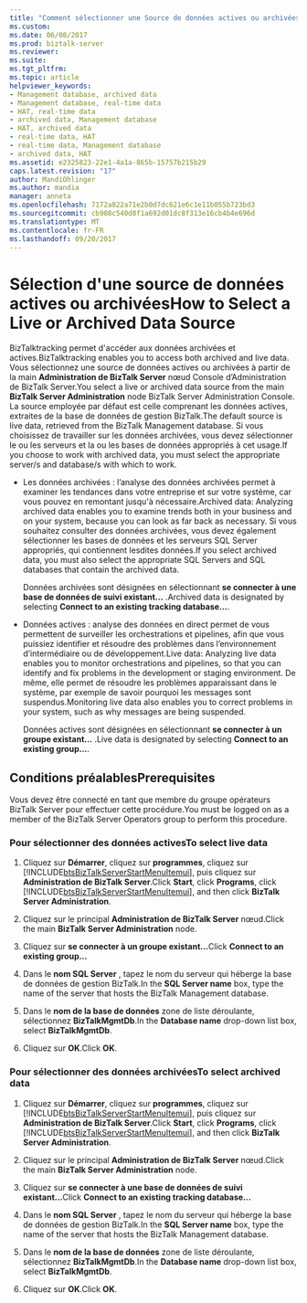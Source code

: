 ```yaml
---
title: "Comment sélectionner une Source de données actives ou archivées | Documents Microsoft"
ms.custom: 
ms.date: 06/08/2017
ms.prod: biztalk-server
ms.reviewer: 
ms.suite: 
ms.tgt_pltfrm: 
ms.topic: article
helpviewer_keywords:
- Management database, archived data
- Management database, real-time data
- HAT, real-time data
- archived data, Management database
- HAT, archived data
- real-time data, HAT
- real-time data, Management database
- archived data, HAT
ms.assetid: e2325823-22e1-4a1a-865b-15757b215b29
caps.latest.revision: "17"
author: MandiOhlinger
ms.author: mandia
manager: anneta
ms.openlocfilehash: 7172a822a71e2b0d7dc621e6c1e11b055b723bd3
ms.sourcegitcommit: cb908c540d8f1a692d01dc8f313e16cb4b4e696d
ms.translationtype: MT
ms.contentlocale: fr-FR
ms.lasthandoff: 09/20/2017
---
```

# <a name="how-to-select-a-live-or-archived-data-source"></a><span data-ttu-id="b3af2-102">Sélection d'une source de données actives ou archivées</span><span class="sxs-lookup"><span data-stu-id="b3af2-102">How to Select a Live or Archived Data Source</span></span>
<span data-ttu-id="b3af2-103">BizTalktracking permet d'accéder aux données archivées et actives.</span><span class="sxs-lookup"><span data-stu-id="b3af2-103">BizTalktracking enables you to access both archived and live data.</span></span> <span data-ttu-id="b3af2-104">Vous sélectionnez une source de données actives ou archivées à partir de la main **Administration de BizTalk Server** nœud Console d’Administration de BizTalk Server.</span><span class="sxs-lookup"><span data-stu-id="b3af2-104">You select a live or archived data source from the main **BizTalk Server Administration** node BizTalk Server Administration Console.</span></span>  <span data-ttu-id="b3af2-105">La source employée par défaut est celle comprenant les données actives, extraites de la base de données de gestion BizTalk.</span><span class="sxs-lookup"><span data-stu-id="b3af2-105">The default source is live data, retrieved from the BizTalk Management database.</span></span> <span data-ttu-id="b3af2-106">Si vous choisissez de travailler sur les données archivées, vous devez sélectionner le ou les serveurs et la ou les bases de données appropriés à cet usage.</span><span class="sxs-lookup"><span data-stu-id="b3af2-106">If you choose to work with archived data, you must select the appropriate server/s and database/s with which to work.</span></span>  
  
-   <span data-ttu-id="b3af2-107">Les données archivées : l’analyse des données archivées permet à examiner les tendances dans votre entreprise et sur votre système, car vous pouvez en remontant jusqu'à nécessaire.</span><span class="sxs-lookup"><span data-stu-id="b3af2-107">Archived data: Analyzing archived data enables you to examine trends both in your business and on your system, because you can look as far back as necessary.</span></span> <span data-ttu-id="b3af2-108">Si vous souhaitez consulter des données archivées, vous devez également sélectionner les bases de données et les serveurs SQL Server appropriés, qui contiennent lesdites données.</span><span class="sxs-lookup"><span data-stu-id="b3af2-108">If you select archived data, you must also select the appropriate SQL Servers and SQL databases that contain the archived data.</span></span>  
  
     <span data-ttu-id="b3af2-109">Données archivées sont désignées en sélectionnant **se connecter à une base de données de suivi existant...** .</span><span class="sxs-lookup"><span data-stu-id="b3af2-109">Archived data is designated by selecting **Connect to an existing tracking database…**.</span></span>  
  
-   <span data-ttu-id="b3af2-110">Données actives : analyse des données en direct permet de vous permettent de surveiller les orchestrations et pipelines, afin que vous puissiez identifier et résoudre des problèmes dans l’environnement d’intermédiaire ou de développement.</span><span class="sxs-lookup"><span data-stu-id="b3af2-110">Live data: Analyzing live data enables you to monitor orchestrations and pipelines, so that you can identify and fix problems in the development or staging environment.</span></span> <span data-ttu-id="b3af2-111">De même, elle permet de résoudre les problèmes apparaissant dans le système, par exemple de savoir pourquoi les messages sont suspendus.</span><span class="sxs-lookup"><span data-stu-id="b3af2-111">Monitoring live data also enables you to correct problems in your system, such as why messages are being suspended.</span></span>  
  
     <span data-ttu-id="b3af2-112">Données actives sont désignées en sélectionnant **se connecter à un groupe existant...** .</span><span class="sxs-lookup"><span data-stu-id="b3af2-112">Live data is designated by selecting **Connect to an existing group…**.</span></span>  
  
## <a name="prerequisites"></a><span data-ttu-id="b3af2-113">Conditions préalables</span><span class="sxs-lookup"><span data-stu-id="b3af2-113">Prerequisites</span></span>  
 <span data-ttu-id="b3af2-114">Vous devez être connecté en tant que membre du groupe opérateurs BizTalk Server pour effectuer cette procédure.</span><span class="sxs-lookup"><span data-stu-id="b3af2-114">You must be logged on as a member of the BizTalk Server Operators group to perform this procedure.</span></span>  
  
### <a name="to-select-live-data"></a><span data-ttu-id="b3af2-115">Pour sélectionner des données actives</span><span class="sxs-lookup"><span data-stu-id="b3af2-115">To select live data</span></span>  
  
1.  <span data-ttu-id="b3af2-116">Cliquez sur **Démarrer**, cliquez sur **programmes**, cliquez sur [!INCLUDE[btsBizTalkServerStartMenuItemui](../includes/btsbiztalkserverstartmenuitemui-md.md)], puis cliquez sur **Administration de BizTalk Server**.</span><span class="sxs-lookup"><span data-stu-id="b3af2-116">Click **Start**, click **Programs**, click [!INCLUDE[btsBizTalkServerStartMenuItemui](../includes/btsbiztalkserverstartmenuitemui-md.md)], and then click **BizTalk Server Administration**.</span></span>  
  
2.  <span data-ttu-id="b3af2-117">Cliquez sur le principal **Administration de BizTalk Server** nœud.</span><span class="sxs-lookup"><span data-stu-id="b3af2-117">Click the main  **BizTalk Server Administration** node.</span></span>  
  
3.  <span data-ttu-id="b3af2-118">Cliquez sur **se connecter à un groupe existant...**</span><span class="sxs-lookup"><span data-stu-id="b3af2-118">Click **Connect to an existing group…**</span></span>  
  
4.  <span data-ttu-id="b3af2-119">Dans le **nom SQL Server** , tapez le nom du serveur qui héberge la base de données de gestion BizTalk.</span><span class="sxs-lookup"><span data-stu-id="b3af2-119">In the **SQL Server name** box, type the name of the server that hosts the BizTalk Management database.</span></span>  
  
5.  <span data-ttu-id="b3af2-120">Dans le **nom de la base de données** zone de liste déroulante, sélectionnez **BizTalkMgmtDb**.</span><span class="sxs-lookup"><span data-stu-id="b3af2-120">In the **Database name** drop-down list box, select **BizTalkMgmtDb**.</span></span>  
  
6.  <span data-ttu-id="b3af2-121">Cliquez sur **OK**.</span><span class="sxs-lookup"><span data-stu-id="b3af2-121">Click **OK**.</span></span>  
  
### <a name="to-select-archived-data"></a><span data-ttu-id="b3af2-122">Pour sélectionner des données archivées</span><span class="sxs-lookup"><span data-stu-id="b3af2-122">To select archived data</span></span>  
  
1.  <span data-ttu-id="b3af2-123">Cliquez sur **Démarrer**, cliquez sur **programmes**, cliquez sur [!INCLUDE[btsBizTalkServerStartMenuItemui](../includes/btsbiztalkserverstartmenuitemui-md.md)], puis cliquez sur **Administration de BizTalk Server**.</span><span class="sxs-lookup"><span data-stu-id="b3af2-123">Click **Start**, click **Programs**, click [!INCLUDE[btsBizTalkServerStartMenuItemui](../includes/btsbiztalkserverstartmenuitemui-md.md)], and then click **BizTalk Server Administration**.</span></span>  
  
2.  <span data-ttu-id="b3af2-124">Cliquez sur le principal **Administration de BizTalk Server** nœud.</span><span class="sxs-lookup"><span data-stu-id="b3af2-124">Click the main  **BizTalk Server Administration** node.</span></span>  
  
3.  <span data-ttu-id="b3af2-125">Cliquez sur **se connecter à une base de données de suivi existant...**</span><span class="sxs-lookup"><span data-stu-id="b3af2-125">Click **Connect to an existing tracking database…**</span></span>  
  
4.  <span data-ttu-id="b3af2-126">Dans le **nom SQL Server** , tapez le nom du serveur qui héberge la base de données de gestion BizTalk.</span><span class="sxs-lookup"><span data-stu-id="b3af2-126">In the **SQL Server name** box, type the name of the server that hosts the BizTalk Management database.</span></span>  
  
5.  <span data-ttu-id="b3af2-127">Dans le **nom de la base de données** zone de liste déroulante, sélectionnez **BizTalkMgmtDb**.</span><span class="sxs-lookup"><span data-stu-id="b3af2-127">In the **Database name** drop-down list box, select **BizTalkMgmtDb**.</span></span>  
  
6.  <span data-ttu-id="b3af2-128">Cliquez sur **OK**.</span><span class="sxs-lookup"><span data-stu-id="b3af2-128">Click **OK**.</span></span>